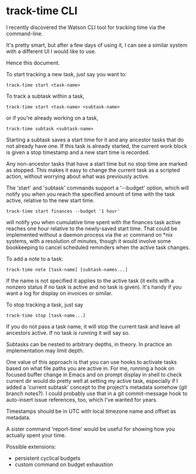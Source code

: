 # track-time CLI

I recently discovered the Watson CLI tool for tracking time via the
command-line.

It's pretty smart, but after a few days of using it, I can see a similar system
with a different UI I would like to use.

Hence this document.

To start tracking a new task, just say you want to:

    track-time start <task-name>

To track a subtask within a task,

    track-time start <task-name> <subtask-name>

or if you're already working on a task,

    track-time subtask <subtask-name>

Starting a subtask saves a start time for it and any ancestor tasks that do not
already have one. If this task is already started, the current work block is
given a stop timestamp and a new start time is recorded.

Any non-ancestor tasks that have a start time but no stop time are marked as
stopped. This makes it easy to change the current task as a scripted action,
without worrying about what was previously active.

The 'start' and 'subtask' commands support a '--budget' option, which will
notify you when you reach the specified amount of time with the task active,
relative to the new start time.

    track-time start finances --budget '1 hour'

will notify you when cumulative time spent with the finances task active
reaches one hour relative to the newly-saved start time. That could be
implemented without a daemon process via the `at` command on *nix systems, with
a resolution of minutes, though it would involve some bookkeeping to cancel
scheduled reminders when the active task changes.

To add a note to a task:

    track-time note [task-name] [subtask-names...]

If the name is not specified it applies to the active task (it exits with a
nonzero status if no task is active and no task is given). It's handy if you want a log
for display on invoices or similar.

To stop tracking a task, just say

    track-time stop [task-name...]

If you do not pass a task name, it will stop the current task and leave all
ancestors active. If no task is running it will say so.

Subtasks can be nested to arbitrary depths, in theory. In practice an
implementation may limit depth.

One value of this approach is that you can use hooks to activate tasks based on
what file paths you are active in. For me, running a hook on focused buffer
change in Emacs and on prompt display in shell to check current dir would do
pretty well at setting my active task, especially if I added a 'current
subtask' concept to the project's metadata somehow (git branch notes?). I could
probably use that in a git commit-message hook to auto-insert issue references,
too, which I've wanted for years.

Timestamps should be in UTC with local timezone name and offset as metadata.

A sister command 'report-time' would be useful for showing how you actually
spent your time.

Possible extensions:

- persistent cyclical budgets
- custom command on budget exhaustion
